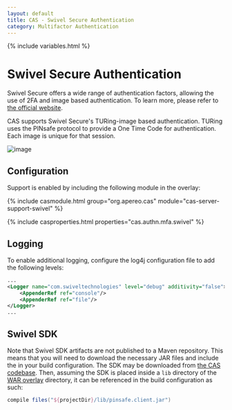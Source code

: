 ```yaml
---
layout: default
title: CAS - Swivel Secure Authentication
category: Multifactor Authentication
---
```


{% include variables.html %}

# Swivel Secure Authentication

Swivel Secure offers a wide range of authentication factors, allowing the use of 2FA and image based authentication. To learn more, please refer to [the official website](https://swivelsecure.com/).

CAS supports Swivel Secure's TURing-image based authentication. TURing uses the PINsafe protocol to provide a One Time Code for authentication. Each image is unique for that session. 

![image](https://user-images.githubusercontent.com/1205228/27012173-e8e32020-4e98-11e7-935f-c5166f228bd5.png)

## Configuration

Support is enabled by including the following module in the overlay:

{% include casmodule.html group="org.apereo.cas" module="cas-server-support-swivel" %}

{% include casproperties.html properties="cas.authn.mfa.swivel" %}

## Logging

To enable additional logging, configure the log4j configuration file to add the following levels:

```xml
...
<Logger name="com.swiveltechnologies" level="debug" additivity="false">
    <AppenderRef ref="console"/>
    <AppenderRef ref="file"/>
</Logger>
...
```

## Swivel SDK

Note that Swivel SDK artifacts are not published to a Maven repository. This means that you will need to download the necessary JAR files and include the in your build configuration. The SDK may be downloaded from [the CAS codebase](https://github.com/apereo/cas/blob/master/support/cas-server-support-swivel/lib/pinsafe.client.jar). Then, assuming the SDK is placed inside a `lib` directory of the [WAR overlay](../installation/WAR-Overlay-Installation.html) directory, it can be referenced in the build configuration as such:

```gradle
compile files("${projectDir}/lib/pinsafe.client.jar")
```
